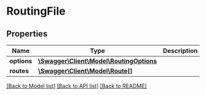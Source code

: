 # RoutingFile

## Properties
Name | Type | Description | Notes
------------ | ------------- | ------------- | -------------
**options** | [**\Swagger\Client\Model\RoutingOptions**](RoutingOptions.md) |  | [optional] 
**routes** | [**\Swagger\Client\Model\Route[]**](Route.md) |  | 

[[Back to Model list]](../README.md#documentation-for-models) [[Back to API list]](../README.md#documentation-for-api-endpoints) [[Back to README]](../README.md)


